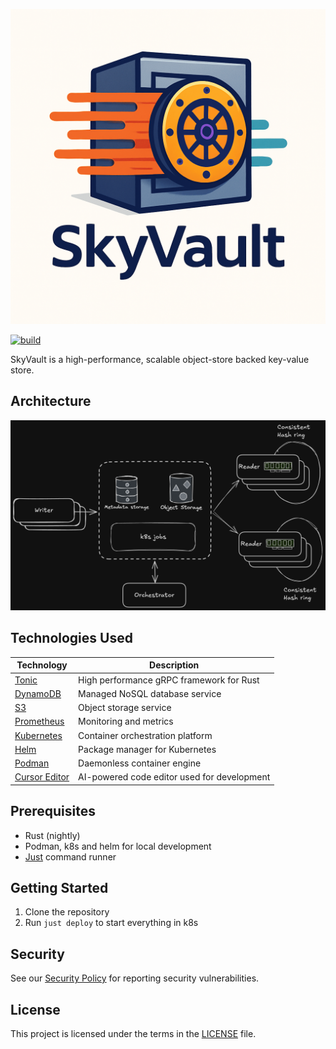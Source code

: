 ![Skyvault Logo](docs/logo.png)

[![build](https://github.com/dynoinc/skyvault-rs/actions/workflows/build.yml/badge.svg?branch=main)](https://github.com/dynoinc/skyvault-rs/actions/workflows/build.yml)

SkyVault is a high-performance, scalable object-store backed key-value store.

## Architecture

![SkyVault Architecture](docs/arch.png)

## Technologies Used

| Technology                                   | Description                                                   |
|----------------------------------------------|---------------------------------------------------------------|
| [Tonic](https://github.com/hyperium/tonic)   | High performance gRPC framework for Rust                      |
| [DynamoDB](https://aws.amazon.com/dynamodb/) | Managed NoSQL database service                                |
| [S3](https://aws.amazon.com/s3/)             | Object storage service                                        |
| [Prometheus](https://prometheus.io/)         | Monitoring and metrics                                        |
| [Kubernetes](https://kubernetes.io/)         | Container orchestration platform                              |
| [Helm](https://helm.sh/)                     | Package manager for Kubernetes                                |
| [Podman](https://podman.io/)                 | Daemonless container engine                                   |
| [Cursor Editor](https://cursor.sh/)          | AI-powered code editor used for development                   |

## Prerequisites

- Rust (nightly)
- Podman, k8s and helm for local development
- [Just](https://github.com/casey/just) command runner

## Getting Started

1. Clone the repository
2. Run `just deploy` to start everything in k8s

## Security

See our [Security Policy](SECURITY.md) for reporting security vulnerabilities.

## License

This project is licensed under the terms in the [LICENSE](LICENSE) file.
